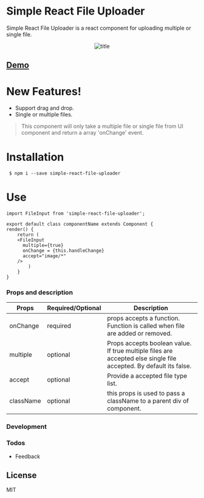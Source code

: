 
# Simple React File Uploader

Simple React File Uploader is a react component for uploading multiple or single file.


<p align="center">
  <img src="https://user-images.githubusercontent.com/33191954/37564723-ddb0fed6-2ac3-11e8-97b9-8f2150fc6e5c.png" alt="title"/>
  
</p>


<h2><a href="https://simple-react-image-uploader.firebaseapp.com/">Demo</a><h2>

# New Features!

  - Support drag and drop.
  - Single or multiple files.



>This component will only take a multiple file
> or single file from UI component and return a
> array 'onChange' event.




# Installation

```  $ npm i --save simple-react-file-uploader ```

            

# Use

```
import FileInput from 'simple-react-file-uploader';

export default class componentName extends Component {
render() {
    return (
    <FileInput 
      multiple={true}
      onChange = {this.handleChange}
      accept="image/*"
    />
        )
    }
}

```



### Props and description



| Props | Required/Optional | Description |
| ------ | ------ | ------ |
| onChange | required | props accepts a function. Function is called when file are added or removed.
| multiple | optional | Props accepts boolean value. If true multiple files are accepted else single file accepted. By default its false.
| accept | optional | Provide a accepted file type list.
|className| optional| this props is used to pass a className to a parent div of component.




### Development



### Todos

 - Feedback

License
----

MIT


